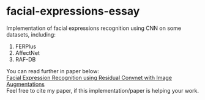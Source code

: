 # facial-expressions-essay

Implementation of facial expressions recognition using CNN on some datasets, including:
1. FERPlus
2. AffectNet
3. RAF-DB

You can read further in paper below:\
[Facial Expression Recognition using Residual Convnet with Image Augmentations](https://doi.org/10.21609/jiki.v14i2.968)\
Feel free to cite my paper, if this implementation/paper is helping your work.
